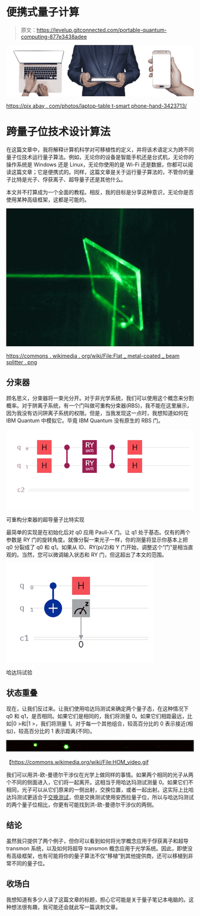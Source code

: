 # 便携式量子计算

> 原文：<https://levelup.gitconnected.com/portable-quantum-computing-877e3438adee>

![](img/092d1dd10dd22a3f6ee5cc3f3b8cb47f.png)

[https://pix abay . com/photos/laptop-table t-smart phone-hand-3423713/](https://pixabay.com/photos/laptop-tablet-smartphone-hand-3423713/)

# 跨量子位技术设计算法

在这篇文章中，我将解释计算机科学对可移植性的定义，并将该术语定义为跨不同量子位技术运行量子算法。例如，无论你的设备是智能手机还是台式机，无论你的操作系统是 Windows 还是 Linux，无论你使用的是 Wi-Fi 还是数据，你都可以阅读这篇文章；它是便携式的。同样，这篇文章是关于运行量子算法的，不管你的量子比特是光子、俘获离子、超导量子还是其他什么。

本文并不打算成为一个全面的教程。相反，我的目标是分享这种意识，无论你是否使用某种高级框架，这都是可能的。

![](img/9edfc7df610cdbac3ae7bc9305ad86a2.png)

[https://commons . wikimedia . org/wiki/File:Flat _ metal-coated _ beam splitter . png](https://commons.wikimedia.org/wiki/File:Flat_metal-coated_beamsplitter.png)

## 分束器

顾名思义，分束器将一束光分开。对于非光学系统，我们可以使用这个概念来分割概率。对于阱离子系统，有一个门叫做可重构分束器(RBS)，我不能在这里展示，因为我没有访问阱离子系统的权限。但是，当我发现这一点时，我想知道如何在 IBM Quantum 中模拟它。毕竟 IBM Quantum 没有原生的 RBS 门。

![](img/1a2b0f61a408e677e36892849462bd3a.png)

可重构分束器的超导量子比特实现

最简单的实现是在初始化后对 q0 应用 Pauli-X 门。让 q1 处于基态。仅有的两个参数是 RY 门的旋转角度。就像分裂一束光子一样，你的测量将显示你基本上把 q0 分裂成了 q0 和 q1。如果从 ID、RY(pi/2)和 Y 门开始，调整这个“门”是相当直观的。当然，您可以微调输入状态和 RY 门，但这超出了本文的范围。

![](img/a395d5b0c52652da48c85f12ae8062a0.png)

哈达玛试验

## 状态重叠

现在，让我们反过来。让我们使用哈达玛测试来确定两个量子态，在这种情况下 q0 和 q1，是否相同。如果它们是相同的，我们将测量 0。如果它们相距最远，比如|0 >和|1 >，我们将测量 1。对于每一个其他组合，较高百分比的 0 表示接近(相似)，较高百分比的 1 表示距离(不同)。

![](img/b88285e039df71f9c02b039fd049c820.png)

【https://commons.wikimedia.org/wiki/File:HOM_video.gif 

我们可以用洪-欧-曼德尔干涉仪在光学上做同样的事情。如果两个相同的光子从两个不同的侧面进入，它们将一起离开。这相当于用哈达玛测试测量 0。如果它们不相同，光子可以从它们原来的一侧出射，交换位置，或者一起出射。这实际上比哈达玛测试更适合于[交换测试](/comparing-quantum-states-c6445e1e46fd)，但是交换测试使用安西拉量子位，所以与哈达玛测试的两个量子位相比，你更有可能找到洪-欧-曼德尔干涉仪的两侧。

## 结论

虽然我只提供了两个例子，但你可以看到如何将光学概念应用于俘获离子和超导 transmon 系统，以及如何将超导 transmon 概念应用于光学系统。因此，即使没有高级框架，也有可能将你的量子算法不仅“移植”到其他提供商，还可以移植到非常不同的量子位。

## 收场白

我想知道有多少人读了这篇文章的标题，担心它可能是关于量子笔记本电脑的。这种想法很有趣，我可能还会就此写一篇讽刺文章。